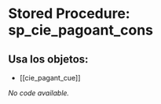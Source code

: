 # Stored Procedure: sp_cie_pagoant_cons

## Usa los objetos:
- [[cie_pagant_cue]]

*No code available.*
